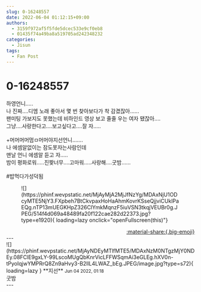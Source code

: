 ```yaml
---
slug: 0-16248557
date: 2022-06-04 01:12:15+09:00
authors:
  - 3159f972af5f5fde5dcec533e9cf0eb8
  - 01435f74a49ba8a519705ad242348232
categories:
  - Jisun
tags:
  - Fan Post
---
```


# 0-16248557

<div class="post-container" markdown="1">
<div class="content-container md-sidebar__scrollwrap" markdown="1">

하영언니.....<br>나 진짜....디엠 노래 좋아서 몇 번 찾아보다가 착 감겼잖아......<br>팬미팅 가보지도 못했는데 비하인드 영상 보고 줄줄 우는 여자 됐잖아....<br>그냥....사랑한다고....보고싶다고....잘 자.....<br><br>+머머머머멈ㅁ머머야지선언니.......<br>나 에셈알없이는 잠도못자는사람인데<br>맨날 언니 에셈알 듣고 자.....<br>밤이 평화로워.....진짲너무....고마워.....사랑해....굿밤......<br><br>\#밥먹다가성덕됨
<figure markdown="1">
![](https://phinf.wevpstatic.net/MjAyMjA2MjJfNzYg/MDAxNjU1ODcyMTE5NjY3.FXpbeh7BtCkvpaxHoHaAhmKovrKSseQjjviCUklPaEQg.nTP13mUEGKHpZ326ClYmkMqnzF5iuVSN3tkqjVEUBr0g.JPEG/514f4d069a48489fa20f122cae282d22373.jpg?type=e1920){ loading=lazy onclick="openFullscreen(this)"}
</figure>


</div>
</div>

<div style="text-align: right;" markdown="1">
<a href="https://weverse.io/fromis9/fanpost/0-16248557" style="text-align: right;">:material-share:{.big-emoji}</a>
</div>
---

<div class="comments-container md-sidebar__scrollwrap" markdown="1">
<div class="comment" markdown="1">
<div class='id-container' markdown="1">
![](https://phinf.wevpstatic.net/MjAyNDEyMTlfMTE5/MDAxNzM0NTgzMjY0NDEy.08FClE9gxLY-99LscoMUgQbKnrVicLFFWSqmAi3eGLEg.hXV0n-tPyoIqjwYMPRrQ8Zn9aHvy3-B2llL4LWAZ_bEg.JPEG/image.jpg?type=s72){ loading=lazy }
**<span class="artist">지선</span>** <small>Jun 04 2022, 01:18</small><br>
</div>
<div class='comment-body' markdown="1">
굿밤 
</div>
</div>
</div>
---

